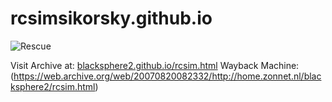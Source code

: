 # rcsimsikorsky.github.io

![Rescue](https://upload.wikimedia.org/wikipedia/commons/thumb/6/6e/Sikorsky_YH-5A_USAF.jpg/800px-Sikorsky_YH-5A_USAF.jpg)

Visit Archive at: [blacksphere2.github.io/rcsim.html](http://blacksphere2.github.io/rcsim.html)
Wayback Machine: (https://web.archive.org/web/20070820082332/http://home.zonnet.nl/blacksphere2/rcsim.html)

